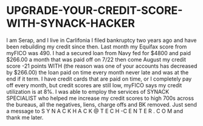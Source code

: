 # UPGRADE-YOUR-CREDIT-SCORE-WITH-SYNACK-HACKER
I am Serap, and I live in Carlifonia I filed bankruptcy two years ago and have been rebuilding my credit since then. Last month my Equifax score from myFICO was 490. I had a secured loan from Navy fed for $4800 and paid $266.00 a month that was paid off on 7/22 then come August my credit score -21 points WITH (the reason was one of your accounts has decreased by $266.00) the loan paid on time every month never late and was at the end if it term. I have credit cards that are paid on time, or I completely pay off every month, but credit scores are still low, myFICO says my credit utilization is at 8%. I was able to employ the services of SYNACK SPECIALIST who helped me increase my credit scores to high 700s across the bureaus, all the negatives, liens, charge offs and BK removed. Just send a message to S Y N A C K H A C K @ T E C H -C E N T E R . C O M and thank me later.
